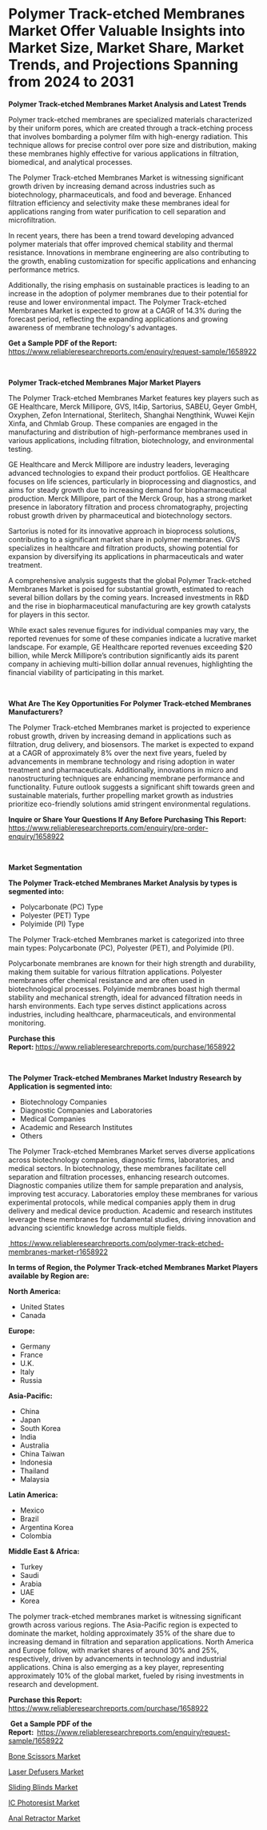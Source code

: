 <p><h1>Polymer Track-etched Membranes Market Offer Valuable Insights into Market Size, Market Share, Market Trends, and Projections Spanning from 2024 to 2031</h1></p><p><strong>Polymer Track-etched Membranes Market Analysis and Latest Trends</strong></p>
<p><p>Polymer track-etched membranes are specialized materials characterized by their uniform pores, which are created through a track-etching process that involves bombarding a polymer film with high-energy radiation. This technique allows for precise control over pore size and distribution, making these membranes highly effective for various applications in filtration, biomedical, and analytical processes.</p><p>The Polymer Track-etched Membranes Market is witnessing significant growth driven by increasing demand across industries such as biotechnology, pharmaceuticals, and food and beverage. Enhanced filtration efficiency and selectivity make these membranes ideal for applications ranging from water purification to cell separation and microfiltration.</p><p>In recent years, there has been a trend toward developing advanced polymer materials that offer improved chemical stability and thermal resistance. Innovations in membrane engineering are also contributing to the growth, enabling customization for specific applications and enhancing performance metrics.</p><p>Additionally, the rising emphasis on sustainable practices is leading to an increase in the adoption of polymer membranes due to their potential for reuse and lower environmental impact. The Polymer Track-etched Membranes Market is expected to grow at a CAGR of 14.3% during the forecast period, reflecting the expanding applications and growing awareness of membrane technology's advantages.</p></p>
<p><strong>Get a Sample PDF of the Report:&nbsp;</strong> <a href="https://www.reliableresearchreports.com/enquiry/request-sample/1658922?utm_campaign=13&utm_medium=2&utm_source=Github&utm_content=ia&utm_term=27122024&utm_id=polymer-track-etched-membranes">https://www.reliableresearchreports.com/enquiry/request-sample/1658922</a></p>
<p>&nbsp;</p>
<p><strong>Polymer Track-etched Membranes Major Market Players</strong></p>
<p><p>The Polymer Track-etched Membranes Market features key players such as GE Healthcare, Merck Millipore, GVS, It4ip, Sartorius, SABEU, Geyer GmbH, Oxyphen, Zefon International, Sterlitech, Shanghai Nengthink, Wuwei Kejin Xinfa, and Chmlab Group. These companies are engaged in the manufacturing and distribution of high-performance membranes used in various applications, including filtration, biotechnology, and environmental testing.</p><p>GE Healthcare and Merck Millipore are industry leaders, leveraging advanced technologies to expand their product portfolios. GE Healthcare focuses on life sciences, particularly in bioprocessing and diagnostics, and aims for steady growth due to increasing demand for biopharmaceutical production. Merck Millipore, part of the Merck Group, has a strong market presence in laboratory filtration and process chromatography, projecting robust growth driven by pharmaceutical and biotechnology sectors.</p><p>Sartorius is noted for its innovative approach in bioprocess solutions, contributing to a significant market share in polymer membranes. GVS specializes in healthcare and filtration products, showing potential for expansion by diversifying its applications in pharmaceuticals and water treatment.</p><p>A comprehensive analysis suggests that the global Polymer Track-etched Membranes Market is poised for substantial growth, estimated to reach several billion dollars by the coming years. Increased investments in R&D and the rise in biopharmaceutical manufacturing are key growth catalysts for players in this sector. </p><p>While exact sales revenue figures for individual companies may vary, the reported revenues for some of these companies indicate a lucrative market landscape. For example, GE Healthcare reported revenues exceeding $20 billion, while Merck Millipore’s contribution significantly aids its parent company in achieving multi-billion dollar annual revenues, highlighting the financial viability of participating in this market.</p></p>
<p>&nbsp;</p>
<p><strong>What Are The Key Opportunities For Polymer Track-etched Membranes Manufacturers?</strong></p>
<p><p>The Polymer Track-etched Membranes market is projected to experience robust growth, driven by increasing demand in applications such as filtration, drug delivery, and biosensors. The market is expected to expand at a CAGR of approximately 8% over the next five years, fueled by advancements in membrane technology and rising adoption in water treatment and pharmaceuticals. Additionally, innovations in micro and nanostructuring techniques are enhancing membrane performance and functionality. Future outlook suggests a significant shift towards green and sustainable materials, further propelling market growth as industries prioritize eco-friendly solutions amid stringent environmental regulations.</p></p>
<p><strong>Inquire or Share Your Questions If Any Before Purchasing This Report:</strong> <a href="https://www.reliableresearchreports.com/enquiry/pre-order-enquiry/1658922?utm_campaign=13&utm_medium=2&utm_source=Github&utm_content=ia&utm_term=27122024&utm_id=polymer-track-etched-membranes">https://www.reliableresearchreports.com/enquiry/pre-order-enquiry/1658922</a></p>
<p>&nbsp;</p>
<p><strong>Market Segmentation</strong></p>
<p><strong>The Polymer Track-etched Membranes Market Analysis by types is segmented into:</strong></p>
<p><ul><li>Polycarbonate (PC) Type</li><li>Polyester (PET) Type</li><li>Polyimide (PI) Type</li></ul></p>
<p><p>The Polymer Track-etched Membranes market is categorized into three main types: Polycarbonate (PC), Polyester (PET), and Polyimide (PI). </p><p>Polycarbonate membranes are known for their high strength and durability, making them suitable for various filtration applications. Polyester membranes offer chemical resistance and are often used in biotechnological processes. Polyimide membranes boast high thermal stability and mechanical strength, ideal for advanced filtration needs in harsh environments. Each type serves distinct applications across industries, including healthcare, pharmaceuticals, and environmental monitoring.</p></p>
<p><strong>Purchase this Report:&nbsp;</strong><a href="https://www.reliableresearchreports.com/purchase/1658922?utm_campaign=13&utm_medium=2&utm_source=Github&utm_content=ia&utm_term=27122024&utm_id=polymer-track-etched-membranes">https://www.reliableresearchreports.com/purchase/1658922</a></p>
<p>&nbsp;</p>
<p><strong>The Polymer Track-etched Membranes Market Industry Research by Application is segmented into:</strong></p>
<p><ul><li>Biotechnology Companies</li><li>Diagnostic Companies and Laboratories</li><li>Medical Companies</li><li>Academic and Research Institutes</li><li>Others</li></ul></p>
<p><p>The Polymer Track-etched Membranes Market serves diverse applications across biotechnology companies, diagnostic firms, laboratories, and medical sectors. In biotechnology, these membranes facilitate cell separation and filtration processes, enhancing research outcomes. Diagnostic companies utilize them for sample preparation and analysis, improving test accuracy. Laboratories employ these membranes for various experimental protocols, while medical companies apply them in drug delivery and medical device production. Academic and research institutes leverage these membranes for fundamental studies, driving innovation and advancing scientific knowledge across multiple fields.</p></p>
<p><a href="https://www.reliableresearchreports.com/polymer-track-etched-membranes-market-r1658922?utm_campaign=13&utm_medium=2&utm_source=Github&utm_content=ia&utm_term=27122024&utm_id=polymer-track-etched-membranes">&nbsp;https://www.reliableresearchreports.com/polymer-track-etched-membranes-market-r1658922</a></p>
<p><strong>In terms of Region, the Polymer Track-etched Membranes Market Players available by Region are:</strong></p>
<p>
    <p> <strong> North America: </strong>
        <ul>
            <li>United States</li>
            <li>Canada</li>
        </ul>
        </p> 
    <p> <strong> Europe: </strong>
        <ul>
            <li>Germany</li>
            <li>France</li>
            <li>U.K.</li>
            <li>Italy</li>
            <li>Russia</li>
        </ul>
        </p> 
    <p> <strong> Asia-Pacific: </strong>
        <ul>
            <li>China</li>
            <li>Japan</li>
            <li>South Korea</li>
            <li>India</li>
            <li>Australia</li>
            <li>China Taiwan</li>
            <li>Indonesia</li>
            <li>Thailand</li>
            <li>Malaysia</li>
        </ul>
        </p> 
    <p> <strong> Latin America: </strong>
        <ul>
            <li>Mexico</li>
            <li>Brazil</li>
            <li>Argentina Korea</li>
            <li>Colombia</li>
        </ul>
        </p> 
    <p> <strong> Middle East & Africa: </strong>
        <ul>
            <li>Turkey</li>
            <li>Saudi</li>
            <li>Arabia</li>
            <li>UAE</li>
            <li>Korea</li>
        </ul>
    </p>
    </p>
<p><p>The polymer track-etched membranes market is witnessing significant growth across various regions. The Asia-Pacific region is expected to dominate the market, holding approximately 35% of the share due to increasing demand in filtration and separation applications. North America and Europe follow, with market shares of around 30% and 25%, respectively, driven by advancements in technology and industrial applications. China is also emerging as a key player, representing approximately 10% of the global market, fueled by rising investments in research and development.</p></p>
<p><strong>Purchase this Report: </strong><a href="https://www.reliableresearchreports.com/purchase/1658922?utm_campaign=13&utm_medium=2&utm_source=Github&utm_content=ia&utm_term=27122024&utm_id=polymer-track-etched-membranes">https://www.reliableresearchreports.com/purchase/1658922</a></p>
<p>&nbsp;<strong>Get a Sample PDF of the Report:&nbsp;&nbsp;</strong><a href="https://www.reliableresearchreports.com/enquiry/request-sample/1658922?utm_campaign=13&utm_medium=2&utm_source=Github&utm_content=ia&utm_term=27122024&utm_id=polymer-track-etched-membranes">https://www.reliableresearchreports.com/enquiry/request-sample/1658922</a></p>
<p><strong></strong></p>
<p><p><a href="https://www.linkedin.com/pulse/bone-scissors-market-trends-forecast-growth-potential-analysis-ulrgc?utm_campaign=13&utm_medium=2&utm_source=Github&utm_content=ia&utm_term=27122024&utm_id=polymer-track-etched-membranes">Bone Scissors Market</a></p><p><a href="https://github.com/GenaGaines34/Market-Research-Report-List-1/blob/main/laser-defusers-market.md?utm_campaign=13&utm_medium=2&utm_source=Github&utm_content=ia&utm_term=27122024&utm_id=polymer-track-etched-membranes">Laser Defusers Market</a></p><p><a href="https://www.linkedin.com/pulse/projected-cagr-112-sliding-blinds-market-analysis-report-assists-4hnbe?utm_campaign=13&utm_medium=2&utm_source=Github&utm_content=ia&utm_term=27122024&utm_id=polymer-track-etched-membranes">Sliding Blinds Market</a></p><p><a href="https://github.com/seanmcma708/Market-Research-Report-List-1/blob/main/ic-photoresist-market.md?utm_campaign=13&utm_medium=2&utm_source=Github&utm_content=ia&utm_term=27122024&utm_id=polymer-track-etched-membranes">IC Photoresist Market</a></p><p><a href="https://www.linkedin.com/pulse/evaluating-profitability-growth-anal-retractor-market-insights-0a9gc?utm_campaign=13&utm_medium=2&utm_source=Github&utm_content=ia&utm_term=27122024&utm_id=polymer-track-etched-membranes">Anal Retractor Market</a></p></p>